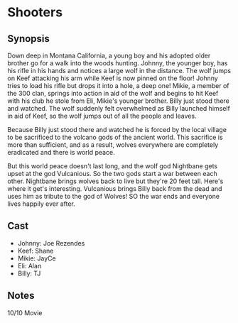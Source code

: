 # Shooters

## Synopsis

Down deep in Montana California, a young boy and his adopted older brother go for a walk into the woods hunting. Johnny, the younger boy, has his rifle in his hands and notices a large wolf in the distance. The wolf jumps on Keef attacking his arm while Keef is now pinned on the floor! Johnny tries to load his rifle but drops it into a hole, a deep one! Mikie, a member of the 300 clan, springs into action in aid of the wolf and begins to hit Keef with his club he stole from Eli, Mikie's younger brother. Billy just stood there and watched. The
wolf suddenly felt overwhelmed as Billy launched himself in aid of Keef, so the wolf jumps out of all the people and leaves.

Because Billy just stood there and watched he is forced by the local village to be sacrificed to the volcano gods of the ancient world. This sacrifice is more than sufficient, and as a result, wolves everywhere are completely eradicated and there is world peace.

But this world peace doesn't last long, and the wolf god Nightbane gets upset at the god Vulcanious. So the two gods start a war between each other. Nightbane brings wolves back to live but they're 20 feet tall. Here's where it get's interesting. Vulcanious brings Billy back from the dead and uses him as tribute to the god of Wolves! SO the war ends and everyone lives happily ever after.

## Cast

- Johnny: Joe Rezendes
- Keef: Shane
- Mikie: JayCe
- Eli: Alan
- Billy: TJ

## Notes
10/10 Movie
